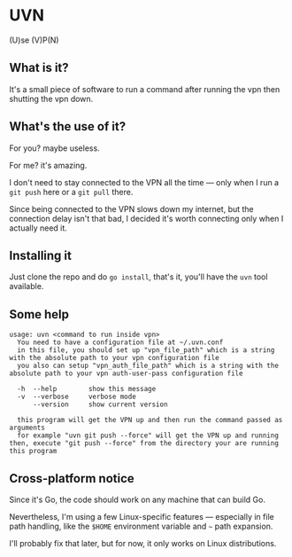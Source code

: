 # UVN

(U)se (V)P(N)

## What is it?

It's a small piece of software to run a command after running the vpn then shutting the vpn down.

## What's the use of it?

For you? maybe useless.

For me? it's amazing.

I don't need to stay connected to the VPN all the time — only when I run a `git push` here or a `git pull` there.

Since being connected to the VPN slows down my internet, but the connection delay isn't that bad,
I decided it's worth connecting only when I actually need it.

## Installing it

Just clone the repo and do `go install`, that's it, you'll have the `uvn` tool available.

## Some help

```
usage: uvn <command to run inside vpn>
  You need to have a configuration file at ~/.uvn.conf
  in this file, you should set up "vpn_file_path" which is a string with the absolute path to your vpn configuration file
  you also can setup "vpn_auth_file_path" which is a string with the absolute path to your vpn auth-user-pass configuration file

  -h  --help        show this message
  -v  --verbose     verbose mode
      --version     show current version

  this program will get the VPN up and then run the command passed as arguments
  for example "uvn git push --force" will get the VPN up and running then, execute "git push --force" from the directory your are running this program
```

## Cross-platform notice

Since it's Go, the code should work on any machine that can build Go.

Nevertheless, I'm using a few Linux-specific features — especially in file path handling, like the `$HOME` environment variable and `~` path expansion.

I'll probably fix that later, but for now, it only works on Linux distributions.
